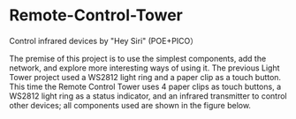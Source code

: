# Remote-Control-Tower
Control infrared devices by "Hey Siri" (POE+PICO）


The premise of this project is to use the simplest components, add the network, and explore more interesting ways of using it. The previous Light Tower project used a WS2812 light ring and a paper clip as a touch button. This time the Remote Control Tower uses 4 paper clips as touch buttons, a WS2812 light ring as a status indicator, and an infrared transmitter to control other devices; all components used are shown in the figure below.

